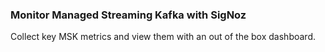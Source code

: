 ### Monitor Managed Streaming Kafka with SigNoz

Collect key MSK metrics and view them with an out of the box dashboard.
